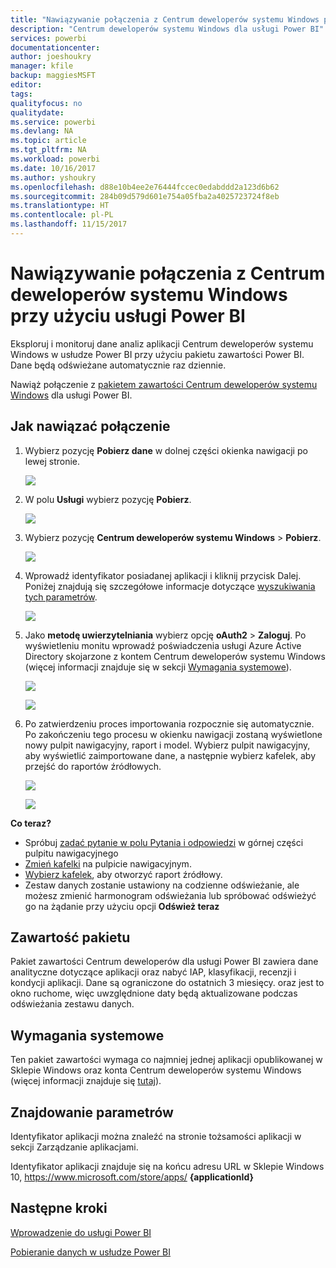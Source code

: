 ```yaml
---
title: "Nawiązywanie połączenia z Centrum deweloperów systemu Windows przy użyciu usługi Power BI"
description: "Centrum deweloperów systemu Windows dla usługi Power BI"
services: powerbi
documentationcenter: 
author: joeshoukry
manager: kfile
backup: maggiesMSFT
editor: 
tags: 
qualityfocus: no
qualitydate: 
ms.service: powerbi
ms.devlang: NA
ms.topic: article
ms.tgt_pltfrm: NA
ms.workload: powerbi
ms.date: 10/16/2017
ms.author: yshoukry
ms.openlocfilehash: d88e10b4ee2e76444fccec0edabddd2a123d6b62
ms.sourcegitcommit: 284b09d579d601e754a05fba2a4025723724f8eb
ms.translationtype: HT
ms.contentlocale: pl-PL
ms.lasthandoff: 11/15/2017
---
```

# <a name="connect-to-windows-dev-center-with-power-bi"></a>Nawiązywanie połączenia z Centrum deweloperów systemu Windows przy użyciu usługi Power BI
Eksploruj i monitoruj dane analiz aplikacji Centrum deweloperów systemu Windows w usłudze Power BI przy użyciu pakietu zawartości Power BI. Dane będą odświeżane automatycznie raz dziennie.

Nawiąż połączenie z [pakietem zawartości Centrum deweloperów systemu Windows](https://app.powerbi.com/getdata/services/devcenter) dla usługi Power BI.

## <a name="how-to-connect"></a>Jak nawiązać połączenie
1. Wybierz pozycję **Pobierz dane** w dolnej części okienka nawigacji po lewej stronie.
   
   ![](media/service-connect-to-windows-dev-center/getdata.png)
2. W polu **Usługi** wybierz pozycję **Pobierz**.
   
   ![](media/service-connect-to-windows-dev-center/services.png)
3. Wybierz pozycję **Centrum deweloperów systemu Windows** \>  **Pobierz**.
   
   ![](media/service-connect-to-windows-dev-center/windowsdev.png)
4. Wprowadź identyfikator posiadanej aplikacji i kliknij przycisk Dalej. Poniżej znajdują się szczegółowe informacje dotyczące [wyszukiwania tych parametrów](#FindingParams).
   
   ![](media/service-connect-to-windows-dev-center/params.png)
5. Jako **metodę uwierzytelniania** wybierz opcję **oAuth2** \> **Zaloguj**. Po wyświetleniu monitu wprowadź poświadczenia usługi Azure Active Directory skojarzone z kontem Centrum deweloperów systemu Windows (więcej informacji znajduje się w sekcji [Wymagania systemowe](#Requirements)).
   
    ![](media/service-connect-to-windows-dev-center/creds.png)
   
    ![](media/service-connect-to-windows-dev-center/creds2.png)
6. Po zatwierdzeniu proces importowania rozpocznie się automatycznie. Po zakończeniu tego procesu w okienku nawigacji zostaną wyświetlone nowy pulpit nawigacyjny, raport i model. Wybierz pulpit nawigacyjny, aby wyświetlić zaimportowane dane, a następnie wybierz kafelek, aby przejść do raportów źródłowych.
   
    ![](media/service-connect-to-windows-dev-center/dashboard.png)
   
    ![](media/service-connect-to-windows-dev-center/report.png)

**Co teraz?**

* Spróbuj [zadać pytanie w polu Pytania i odpowiedzi](service-q-and-a.md) w górnej części pulpitu nawigacyjnego
* [Zmień kafelki](service-dashboard-edit-tile.md) na pulpicie nawigacyjnym.
* [Wybierz kafelek](service-dashboard-tiles.md), aby otworzyć raport źródłowy.
* Zestaw danych zostanie ustawiony na codzienne odświeżanie, ale możesz zmienić harmonogram odświeżania lub spróbować odświeżyć go na żądanie przy użyciu opcji **Odśwież teraz**

## <a name="whats-included"></a>Zawartość pakietu
Pakiet zawartości Centrum deweloperów dla usługi Power BI zawiera dane analityczne dotyczące aplikacji oraz nabyć IAP, klasyfikacji, recenzji i kondycji aplikacji. Dane są ograniczone do ostatnich 3 miesięcy. oraz jest to okno ruchome, więc uwzględnione daty będą aktualizowane podczas odświeżania zestawu danych.

<a name="Requirements"></a>

## <a name="system-requirements"></a>Wymagania systemowe
Ten pakiet zawartości wymaga co najmniej jednej aplikacji opublikowanej w Sklepie Windows oraz konta Centrum deweloperów systemu Windows (więcej informacji znajduje się [tutaj](https://msdn.microsoft.com/windows/uwp/publish/manage-account-users)).

<a name="FindingParams"></a>

## <a name="finding-parameters"></a>Znajdowanie parametrów
Identyfikator aplikacji można znaleźć na stronie tożsamości aplikacji w sekcji Zarządzanie aplikacjami.

Identyfikator aplikacji znajduje się na końcu adresu URL w Sklepie Windows 10, https://www.microsoft.com/store/apps/ **{applicationId}**

## <a name="next-steps"></a>Następne kroki
[Wprowadzenie do usługi Power BI](service-get-started.md)

[Pobieranie danych w usłudze Power BI](service-get-data.md)

